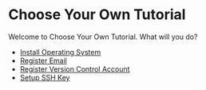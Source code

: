 # Choose Your Own Tutorial

Welcome to Choose Your Own Tutorial.
What will you do?

- [Install Operating System](/install-operating-system.md)
- [Register Email](/register-email.md)
- [Register Version Control Account](/register-version-control-account.md)
- [Setup SSH Key](/setup-ssh-key.md)
